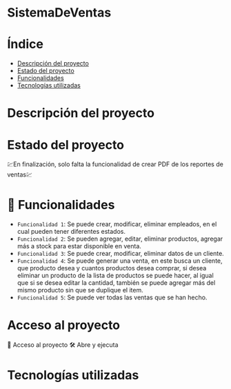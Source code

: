 # SistemaDeVentas
# Índice
* [Descripción del proyecto](#Descripcion-del-proyecto)
* [Estado del proyecto](#Estado-del-proyecto)
* [Funcionalidades](#Funcionalidades)
* [Tecnologías utilizadas](#Tecnologias-utilizadas)
# Descripción del proyecto
# Estado del proyecto
:chart:En finalización, solo falta la funcionalidad de crear PDF de los reportes de ventas:chart:
# :hammer: Funcionalidades
- `Funcionalidad 1`: Se puede crear, modificar, eliminar empleados, en el cual pueden tener diferentes estados.
- `Funcionalidad 2`: Se pueden agregar, editar, eliminar productos, agregar más a stock para estar disponible en venta.
- `Funcionalidad 3`: Se puede crear, modificar, eliminar datos de un cliente.
- `Funcionalidad 4`: Se puede generar una venta, en este busca un cliente, que producto desea y cuantos productos desea comprar, si desea eliminar un producto de la lista de productos se puede hacer, al igual que si se desea editar la cantidad, también se puede agregar más del mismo producto sin que se duplique el item.
- `Funcionalidad 5`: Se puede ver todas las ventas que se han hecho.
# Acceso al proyecto
:file_folder: Acceso al proyecto
:hammer_and_wrench: Abre y ejecuta
# Tecnologías utilizadas
